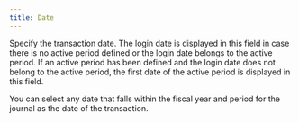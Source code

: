 ```yaml
---
title: Date
---
```



Specify the transaction date. The login date is displayed in this field  in case there is no active period defined or the login date belongs to  the active period. If an active period has been defined and the login  date does not belong to the active period, the first date of the active  period is displayed in this field.


You can select any date that falls within the fiscal year and period  for the journal as the date of the transaction.
